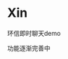# Xin
环信即时聊天demo

功能逐渐完善中

<!-- 之前百度地图不能使用是因为没有加载改activity到配置文件中-->
<activity android:name="com.hyphenate.easeui.ui.EaseBaiduMapActivity"/>